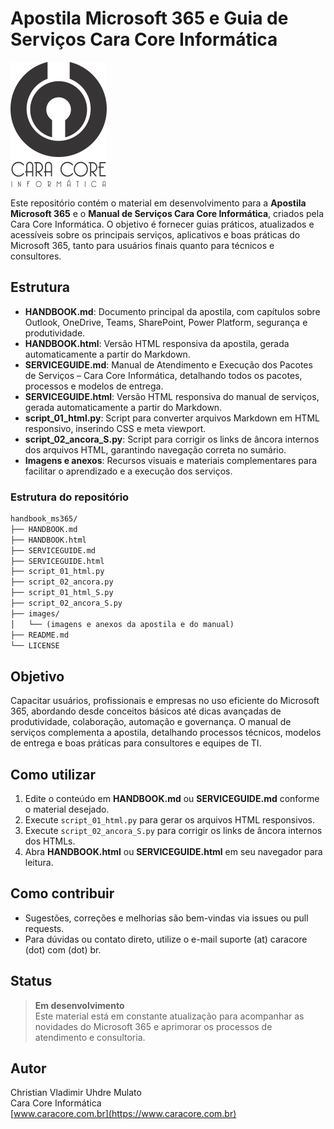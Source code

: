 # Apostila Microsoft 365 e Guia de Serviços Cara Core Informática

![Logo Cara Core Informática](images/LOGO.png)

Este repositório contém o material em desenvolvimento para a **Apostila Microsoft 365** e o **Manual de Serviços Cara Core Informática**, criados pela Cara Core Informática. O objetivo é fornecer guias práticos, atualizados e acessíveis sobre os principais serviços, aplicativos e boas práticas do Microsoft 365, tanto para usuários finais quanto para técnicos e consultores.

## Estrutura

- **HANDBOOK.md**: Documento principal da apostila, com capítulos sobre Outlook, OneDrive, Teams, SharePoint, Power Platform, segurança e produtividade.
- **HANDBOOK.html**: Versão HTML responsiva da apostila, gerada automaticamente a partir do Markdown.
- **SERVICEGUIDE.md**: Manual de Atendimento e Execução dos Pacotes de Serviços – Cara Core Informática, detalhando todos os pacotes, processos e modelos de entrega.
- **SERVICEGUIDE.html**: Versão HTML responsiva do manual de serviços, gerada automaticamente a partir do Markdown.
- **script_01_html.py**: Script para converter arquivos Markdown em HTML responsivo, inserindo CSS e meta viewport.
- **script_02_ancora_S.py**: Script para corrigir os links de âncora internos dos arquivos HTML, garantindo navegação correta no sumário.
- **Imagens e anexos**: Recursos visuais e materiais complementares para facilitar o aprendizado e a execução dos serviços.

### Estrutura do repositório

```markdown
handbook_ms365/
├── HANDBOOK.md
├── HANDBOOK.html
├── SERVICEGUIDE.md
├── SERVICEGUIDE.html
├── script_01_html.py
├── script_02_ancora.py
├── script_01_html_S.py
├── script_02_ancora_S.py
├── images/
│   └── (imagens e anexos da apostila e do manual)
├── README.md
└── LICENSE
```

## Objetivo

Capacitar usuários, profissionais e empresas no uso eficiente do Microsoft 365, abordando desde conceitos básicos até dicas avançadas de produtividade, colaboração, automação e governança. O manual de serviços complementa a apostila, detalhando processos técnicos, modelos de entrega e boas práticas para consultores e equipes de TI.

## Como utilizar

1. Edite o conteúdo em **HANDBOOK.md** ou **SERVICEGUIDE.md** conforme o material desejado.
2. Execute `script_01_html.py` para gerar os arquivos HTML responsivos.
3. Execute `script_02_ancora_S.py` para corrigir os links de âncora internos dos HTMLs.
4. Abra **HANDBOOK.html** ou **SERVICEGUIDE.html** em seu navegador para leitura.

## Como contribuir

- Sugestões, correções e melhorias são bem-vindas via issues ou pull requests.
- Para dúvidas ou contato direto, utilize o e-mail suporte (at) caracore (dot) com (dot) br.

## Status

> **Em desenvolvimento**  
> Este material está em constante atualização para acompanhar as novidades do Microsoft 365 e aprimorar os processos de atendimento e consultoria.

## Autor

Christian Vladimir Uhdre Mulato  
Cara Core Informática  
[www.caracore.com.br](https://www.caracore.com.br)